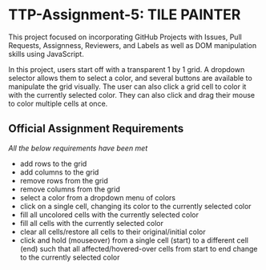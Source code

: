 # TTP-Assignment-5: TILE PAINTER

This project focused on incorporating GitHub Projects with Issues, Pull Requests, Assignness, Reviewers, and Labels as well as 
DOM manipulation skills using JavaScript.

In this project, users start off with a transparent 1 by 1 grid. A dropdown selector allows them to select a color, and 
several buttons are available to manipulate the grid visually. The user can also click a grid cell to color it with the 
currently selected color. They can also click and drag their mouse to color multiple cells at once.


## Official Assignment Requirements

*All the below requirements have been met*

- add rows to the grid
- add columns to the grid
- remove rows from the grid
- remove columns from the grid
- select a color from a dropdown menu of colors
- click on a single cell, changing its color to the currently selected color
- fill all uncolored cells with the currently selected color
- fill all cells with the currently selected color
- clear all cells/restore all cells to their original/initial color
- click and hold (mouseover) from a single cell (start) to a different cell (end) such that all affected/hovered-over cells from start to end change to the currently selected color
